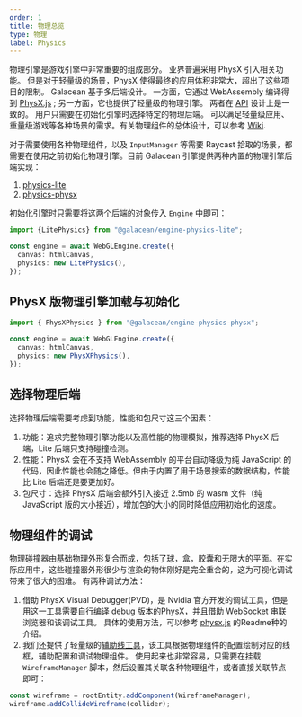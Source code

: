 ```yaml
---
order: 1
title: 物理总览 
type: 物理
label: Physics
---
```


物理引擎是游戏引擎中非常重要的组成部分。 业界普遍采用 PhysX 引入相关功能。 但是对于轻量级的场景，PhysX 使得最终的应用体积非常大，超出了这些项目的限制。 Galacean 基于多后端设计。 一方面，它通过 WebAssembly
编译得到 [PhysX.js](https://github.com/galacean/physX.js) ; 另一方面，它也提供了轻量级的物理引擎。
两者在 [API](https://github.com/galacean/engine/tree/main/packages/design/src/physics) 设计上是一致的。 用户只需要在初始化引擎时选择特定的物理后端。
可以满足轻量级应用、重量级游戏等各种场景的需求。有关物理组件的总体设计，可以参考 [Wiki](https://github.com/galacean/engine/wiki/Physical-system-design).

对于需要使用各种物理组件，以及 `InputManager` 等需要 Raycast 拾取的场景，都需要在使用之前初始化物理引擎。目前 Galacean 引擎提供两种内置的物理引擎后端实现：

1. [physics-lite](https://github.com/galacean/engine/tree/main/packages/physics-lite)
2. [physics-physx](https://github.com/galacean/engine/tree/main/packages/physics-physx)

初始化引擎时只需要将这两个后端的对象传入 `Engine` 中即可：

```typescript
import {LitePhysics} from "@galacean/engine-physics-lite";

const engine = await WebGLEngine.create({
  canvas: htmlCanvas,
  physics: new LitePhysics(),
});
```

## PhysX 版物理引擎加载与初始化

```typescript
import { PhysXPhysics } from "@galacean/engine-physics-physx";

const engine = await WebGLEngine.create({
  canvas: htmlCanvas,
  physics: new PhysXPhysics(),
});
```

## 选择物理后端
选择物理后端需要考虑到功能，性能和包尺寸这三个因素：
1. 功能：追求完整物理引擎功能以及高性能的物理模拟，推荐选择 PhysX 后端，Lite 后端只支持碰撞检测。
2. 性能：PhysX 会在不支持 WebAssembly 的平台自动降级为纯 JavaScript 的代码，因此性能也会随之降低。但由于内置了用于场景搜索的数据结构，性能比 Lite 后端还是要更加好。
3. 包尺寸：选择 PhysX 后端会额外引入接近 2.5mb 的 wasm 文件（纯 JavaScript 版的大小接近），增加包的大小的同时降低应用初始化的速度。

## 物理组件的调试
物理碰撞器由基础物理外形复合而成，包括了球，盒，胶囊和无限大的平面。在实际应用中，这些碰撞器外形很少与渲染的物体刚好是完全重合的，这为可视化调试带来了很大的困难。
有两种调试方法：
1. 借助 PhysX Visual Debugger(PVD)，是 Nvidia 官方开发的调试工具，但是用这一工具需要自行编译 debug 版本的PhysX，并且借助 WebSocket 串联浏览器和该调试工具。
具体的使用方法，可以参考 [physx.js](https://github.com/galacean/physX.js) 的Readme种的介绍。
2. 我们还提供了轻量级的[辅助线工具](https://github.com/galacean/engine-toolkit/tree/main/packages/auxiliary-lines)，该工具根据物理组件的配置绘制对应的线框，辅助配置和调试物理组件。
使用起来也非常容易，只需要在挂载 `WireframeManager` 脚本，然后设置其关联各种物理组件，或者直接关联节点即可：
```typescript
const wireframe = rootEntity.addComponent(WireframeManager);
wireframe.addCollideWireframe(collider);
```
<playground src="physics-debug-draw.ts"></playground>
